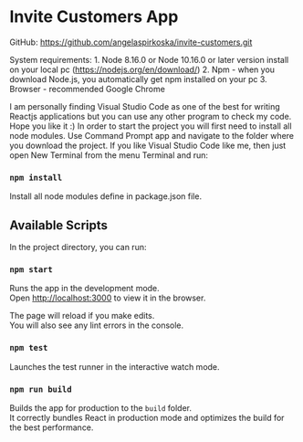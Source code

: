 # Invite Customers App

GitHub: https://github.com/angelaspirkoska/invite-customers.git

System requirements: 1. Node 8.16.0 or Node 10.16.0 or later version install on your local pc (https://nodejs.org/en/download/) 2. Npm - when you download Node.js, you automatically get npm installed on your pc 3. Browser - recommended Google Chrome

I am personally finding Visual Studio Code as one of the best for writing Reactjs applications but you can use any other program to check my code. Hope you like it :)
In order to start the project you will first need to install all node modules. Use Command Prompt app and navigate to the folder where you download the project. If you like Visual Studio Code like me, then just open New Terminal from the menu Terminal and run:

### `npm install`

Install all node modules define in package.json file.

## Available Scripts

In the project directory, you can run:

### `npm start`

Runs the app in the development mode.<br />
Open [http://localhost:3000](http://localhost:3000) to view it in the browser.

The page will reload if you make edits.<br />
You will also see any lint errors in the console.

### `npm test`

Launches the test runner in the interactive watch mode.<br />

### `npm run build`

Builds the app for production to the `build` folder.<br />
It correctly bundles React in production mode and optimizes the build for the best performance.
